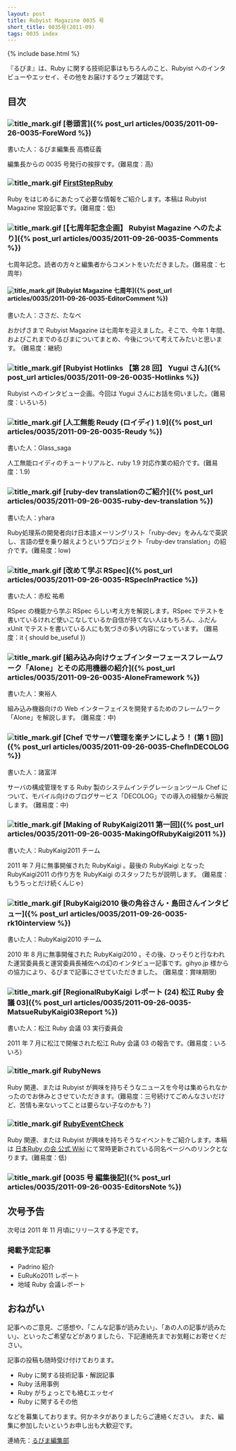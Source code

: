 ```yaml
---
layout: post
title: Rubyist Magazine 0035 号
short_title: 0035号(2011-09)
tags: 0035 index
---
```

{% include base.html %}


『るびま』は、Ruby に関する技術記事はもちろんのこと、Rubyist へのインタビューやエッセイ、その他をお届けするウェブ雑誌です。

## 目次

### ![title_mark.gif]({{base}}{{site.baseurl}}/images/title_mark.gif) [巻頭言]({% post_url articles/0035/2011-09-26-0035-ForeWord %})

書いた人：るびま編集長 高橋征義

編集長からの 0035 号発行の挨拶です。(難易度：高)

### ![title_mark.gif]({{base}}{{site.baseurl}}/images/title_mark.gif) [FirstStepRuby](https://github.com/rubima/rubima/blob/master/first_step_ruby/first-step-ruby-2.0.md)

Ruby をはじめるにあたって必要な情報をご紹介します。本稿は Rubyist Magazine 常設記事です。(難易度：低)

### ![title_mark.gif]({{base}}{{site.baseurl}}/images/title_mark.gif) [【七周年記念企画】 Rubyist Magazine へのたより]({% post_url articles/0035/2011-09-26-0035-Comments %})

七周年記念。読者の方々と編集者からコメントをいただきました。(難易度：七周年)

#### ![title_mark.gif]({{base}}{{site.baseurl}}/images/title_mark.gif) [Rubyist Magazine 七周年]({% post_url articles/0035/2011-09-26-0035-EditorComment %})

書いた人：ささだ、たなべ

おかげさまで Rubyist Magazine は七周年を迎えました。そこで、今年 1 年間、およびこれまでのるびまについてまとめ、今後について考えてみたいと思います。 (難易度：継続)

### ![title_mark.gif]({{base}}{{site.baseurl}}/images/title_mark.gif) [Rubyist Hotlinks 【第 28 回】 Yugui さん]({% post_url articles/0035/2011-09-26-0035-Hotlinks %})

Rubyist へのインタビュー企画。今回は Yugui さんにお話を伺いました。(難易度：いろいろ)

### ![title_mark.gif]({{base}}{{site.baseurl}}/images/title_mark.gif) [人工無能 Reudy (ロイディ) 1.9]({% post_url articles/0035/2011-09-26-0035-Reudy %})

書いた人：Glass_saga

人工無能ロイディのチュートリアルと、ruby 1.9 対応作業の紹介です。(難易度：1.9)

### ![title_mark.gif]({{base}}{{site.baseurl}}/images/title_mark.gif)  [ruby-dev translationのご紹介]({% post_url articles/0035/2011-09-26-0035-ruby-dev-translation %})

書いた人：yhara

Ruby処理系の開発者向け日本語メーリングリスト「ruby-dev」をみんなで英訳し、言語の壁を乗り越えようというプロジェクト「ruby-dev translation」の紹介です。(難易度：low)

### ![title_mark.gif]({{base}}{{site.baseurl}}/images/title_mark.gif)  [改めて学ぶ RSpec]({% post_url articles/0035/2011-09-26-0035-RSpecInPractice %})

書いた人：赤松 祐希

RSpec の機能から学ぶ RSpec らしい考え方を解説します。RSpec でテストを書いているけれど使いこなしているか自信が持てない人はもちろん、ふだん xUnit でテストを書いている人にも気づきの多い内容になっています。 (難易度：it { should be_useful })

### ![title_mark.gif]({{base}}{{site.baseurl}}/images/title_mark.gif) [組み込み向けウェブインターフェースフレームワーク「Alone」とその応用機器の紹介]({% post_url articles/0035/2011-09-26-0035-AloneFramework %})

書いた人：東裕人

組み込み機器向けの Web インターフェイスを開発するためのフレームワーク「Alone」を解説します。 (難易度：中)

### ![title_mark.gif]({{base}}{{site.baseurl}}/images/title_mark.gif) [Chef でサーバ管理を楽チンにしよう！ (第 1 回)]({% post_url articles/0035/2011-09-26-0035-ChefInDECOLOG %})

書いた人：諸富洋

サーバの構成管理をする Ruby 製のシステムインテグレーションツール Chef について、モバイル向けのブログサービス「DECOLOG」での導入の経験から解説します。 (難易度：中)

### ![title_mark.gif]({{base}}{{site.baseurl}}/images/title_mark.gif) [Making of RubyKaigi2011 第一回]({% post_url articles/0035/2011-09-26-0035-MakingOfRubyKaigi2011 %})

書いた人：RubyKaigi2011 チーム

2011 年 7 月に無事開催された RubyKaigi 。最後の RubyKaigi となった RubyKaigi2011 の作り方を RubyKaigi のスタッフたちが説明します。 (難易度：もうちっとだけ続くんじゃ)

### ![title_mark.gif]({{base}}{{site.baseurl}}/images/title_mark.gif) [RubyKaigi2010 後の角谷さん・島田さんインタビュー]({% post_url articles/0035/2011-09-26-0035-rk10interview %})

書いた人：RubyKaigi2010 チーム

2010 年 8 月に無事開催された RubyKaigi2010 。その後、ひっそりと行なわれた運営委員長と運営委員長補佐への幻のインタビュー記事です。gihyo.jp 様からの協力により、るびまで記事にさせていただきました。 (難易度：賞味期限)

### ![title_mark.gif]({{base}}{{site.baseurl}}/images/title_mark.gif) [RegionalRubyKaigi レポート (24) 松江 Ruby 会議 03]({% post_url articles/0035/2011-09-26-0035-MatsueRubyKaigi03Report %})

書いた人：松江 Ruby 会議 03 実行委員会

2011 年 7 月に松江で開催された松江 Ruby 会議 03 の報告です。(難易度：いろいろ)

### ![title_mark.gif]({{base}}{{site.baseurl}}/images/title_mark.gif) RubyNews

Ruby 関連、または Rubyist が興味を持ちそうなニュースを今号は集められなかったのでお休みとさせていただきます。(難易度：三号続けてごめんなさいだけど、苦情も来ないってことは要らない子なのかも？)

### ![title_mark.gif]({{base}}{{site.baseurl}}/images/title_mark.gif) [RubyEventCheck](http://jp.rubyist.net/?RubyEventCheck)

Ruby 関連、または Rubyist が興味を持ちそうなイベントをご紹介します。本稿は [日本Ruby の会 公式 Wiki](http://jp.rubyist.net/) にて常時更新されている同名ページへのリンクとなります。(難易度：低)

### ![title_mark.gif]({{base}}{{site.baseurl}}/images/title_mark.gif) [0035 号 編集後記]({% post_url articles/0035/2011-09-26-0035-EditorsNote %})

## 次号予告

次号は 2011 年 11 月頃にリリースする予定です。

### 掲載予定記事

* Padrino 紹介
* EuRuKo2011 レポート
* 地域 Ruby 会議レポート


## おねがい

記事へのご意見、ご感想や、「こんな記事が読みたい」、「あの人の記事が読みたい」、といったご希望などがありましたら、下記連絡先までお気軽にお寄せください。

記事の投稿も随時受け付けております。

* Ruby に関する技術記事・解説記事
* Ruby 活用事例
* Ruby がちょっとでも絡むエッセイ
* Ruby に関するその他


などを募集しております。何かネタがありましたらご連絡ください。
また、編集に参加したいというお申し出も大歓迎です。

連絡先：[るびま編集部](mailto:magazine@ruby-no-kai.org)


